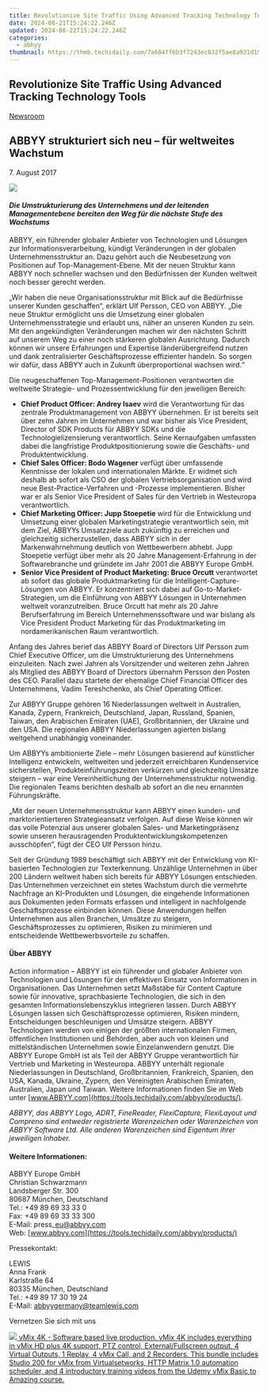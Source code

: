 ```yaml
---
title: Revolutionize Site Traffic Using Advanced Tracking Technology Tools
date: 2024-08-21T15:24:22.246Z
updated: 2024-08-22T15:24:22.246Z
categories:
  - abbyy
thumbnail: https://thmb.techidaily.com/7a684ff6b3f7243ec032f5ae8a931d190264bae1e112796613965ade353d6f1f.png
---
```


## Revolutionize Site Traffic Using Advanced Tracking Technology Tools

[Newsroom](https://tools.techidaily.com/abbyy/products/)

## ABBYY strukturiert sich neu – für weltweites Wachstum

7\. August 2017

![](https://content.abbyy.com/-/media/project/abbyy/abbyy/branchtemplates/shutterstock_1272462163_1296-x-729.jpg?h=729&iar=0&w=1296)

#### _Die Umstrukturierung des Unternehmens und der leitenden Managementebene bereiten den Weg für die nächste Stufe des Wachstums_

[](https://tools.techidaily.com/abbyy/products/)ABBYY, ein führender globaler Anbieter von Technologien und Lösungen zur Informationsverarbeitung, kündigt Veränderungen in der globalen Unternehmensstruktur an. Dazu gehört auch die Neubesetzung von Positionen auf Top-Management-Ebene. Mit der neuen Struktur kann ABBYY noch schneller wachsen und den Bedürfnissen der Kunden weltweit noch besser gerecht werden.

„Wir haben die neue Organisationsstruktur mit Blick auf die Bedürfnisse unserer Kunden geschaffen“, erklärt Ulf Persson, CEO von ABBYY. „Die neue Struktur ermöglicht uns die Umsetzung einer globalen Unternehmensstrategie und erlaubt uns, näher an unseren Kunden zu sein. Mit den angekündigten Veränderungen machen wir den nächsten Schritt auf unserem Weg zu einer noch stärkeren globalen Ausrichtung. Dadurch können wir unsere Erfahrungen und Expertise länderübergreifend nutzen und dank zentralisierter Geschäftsprozesse effizienter handeln. So sorgen wir dafür, dass ABBYY auch in Zukunft überproportional wachsen wird.“

Die neugeschaffenen Top-Management-Positionen verantworten die weltweite Strategie- und Prozessentwicklung für den jeweiligen Bereich:

* **Chief Product Officer: Andrey Isaev** wird die Verantwortung für das zentrale Produktmanagement von ABBYY übernehmen. Er ist bereits seit über zehn Jahren im Unternehmen und war bisher als Vice President, Director of SDK Products für ABBYY SDKs und die Technologielizensierung verantwortlich. Seine Kernaufgaben umfassten dabei die langfristige Produktpositionierung sowie die Geschäfts- und Produktentwicklung.
* **Chief Sales Officer: Bodo Wagener** verfügt über umfassende Kenntnisse der lokalen und internationalen Märkte. Er widmet sich deshalb ab sofort als CSO der globalen Vertriebsorganisation und wird neue Best-Practice-Verfahren und -Prozesse implementieren. Bisher war er als Senior Vice President of Sales für den Vertrieb in Westeuropa verantwortlich.
* **Chief Marketing Officer: Jupp Stoepetie** wird für die Entwicklung und Umsetzung einer globalen Marketingstrategie verantwortlich sein, mit dem Ziel, ABBYYs Umsatzziele auch zukünftig zu erreichen und gleichzeitig sicherzustellen, dass ABBYY sich in der Markenwahrnehmung deutlich von Wettbewerbern abhebt. Jupp Stoepetie verfügt über mehr als 20 Jahre Management-Erfahrung in der Softwarebranche und gründete im Jahr 2001 die ABBYY Europe GmbH.
* **Senior Vice President of Product Marketing: Bruce Orcutt** verantwortet ab sofort das globale Produktmarketing für die Intelligent-Capture-Lösungen von ABBYY. Er konzentriert sich dabei auf Go-to-Market-Strategien, um die Einführung von ABBYY Lösungen in Unternehmen weltweit voranzutreiben. Bruce Orcutt hat mehr als 20 Jahre Berufserfahrung im Bereich Unternehmenssoftware und war bislang als Vice President Product Marketing für das Produktmarketing im nordamerikanischen Raum verantwortlich.

Anfang des Jahres berief das ABBYY Board of Directors Ulf Persson zum Chief Executive Officer, um die Umstrukturierung des Unternehmens einzuleiten. Nach zwei Jahren als Vorsitzender und weiteren zehn Jahren als Mitglied des ABBYY Board of Directors übernahm Persson den Posten des CEO. Parallel dazu startete der ehemalige Chief Financial Officer des Unternehmens, Vadim Tereshchenko, als Chief Operating Officer.

Zur ABBYY Gruppe gehören 16 Niederlassungen weltweit in Australien, Kanada, Zypern, Frankreich, Deutschland, Japan, Russland, Spanien, Taiwan, den Arabischen Emiraten (UAE), Großbritannien, der Ukraine und den USA. Die regionalen ABBYY Niederlassungen agierten bislang weitgehend unabhängig voneinander.

Um ABBYYs ambitionierte Ziele – mehr Lösungen basierend auf künstlicher Intelligenz entwickeln, weltweiten und jederzeit erreichbaren Kundenservice sicherstellen, Produkteinführungszeiten verkürzen und gleichzeitig Umsätze steigern – war eine Vereinheitlichung der Unternehmensstruktur notwendig. Die regionalen Teams berichten deshalb ab sofort an die neu ernannten Führungskräfte.

„Mit der neuen Unternehmensstruktur kann ABBYY einen kunden- und marktorientierteren Strategieansatz verfolgen. Auf diese Weise können wir das volle Potenzial aus unserer globalen Sales- und Marketingpräsenz sowie unseren herausragenden Produktentwicklungskompetenzen ausschöpfen”, fügt der CEO Ulf Persson hinzu.

Seit der Gründung 1989 beschäftigt sich ABBYY mit der Entwicklung von KI-basierten Technologien zur Texterkennung. Unzählige Unternehmen in über 200 Ländern weltweit haben sich bereits für ABBYY Lösungen entschieden. Das Unternehmen verzeichnet ein stetes Wachstum durch die vermehrte Nachfrage an KI-Produkten und Lösungen, die eingehende Informationen aus Dokumenten jeden Formats erfassen und intelligent in nachfolgende Geschäftsprozesse einbinden können. Diese Anwendungen helfen Unternehmen aus allen Branchen, Umsätze zu steigern, Geschäftsprozesses zu optimieren, Risiken zu minimieren und entscheidende Wettbewerbsvorteile zu schaffen.

#### Über ABBYY 

Action information – ABBYY ist ein führender und globaler Anbieter von Technologien und Lösungen für den effektiven Einsatz von Informationen in Organisationen. Das Unternehmen setzt Maßstäbe für Content Capture sowie für innovative, sprachbasierte Technologien, die sich in den gesamten Informationslebenszyklus integrieren lassen. Durch ABBYY Lösungen lassen sich Geschäftsprozesse optimieren, Risiken mindern, Entscheidungen beschleunigen und Umsätze steigern. ABBYY Technologien werden von einigen der größten internationalen Firmen, öffentlichen Institutionen und Behörden, aber auch von kleinen und mittelständischen Unternehmen sowie Einzelanwendern genutzt. Die ABBYY Europe GmbH ist als Teil der ABBYY Gruppe verantwortlich für Vertrieb und Marketing in Westeuropa. ABBYY unterhält regionale Niederlassungen in Deutschland, Großbritannien, Frankreich, Spanien, den USA, Kanada, Ukraine, Zypern, den Vereinigten Arabischen Emiraten, Australien, Japan und Taiwan. Weitere Informationen finden Sie im Web unter [www.ABBYY.com](https://tools.techidaily.com/abbyy/products/).

_ABBYY, das ABBYY Logo, ADRT, FineReader, FlexiCapture, FlexiLayout und Compreno sind entweder registrierte Warenzeichen oder Warenzeichen von ABBYY Software Ltd. Alle anderen Warenzeichen sind Eigentum ihrer jeweiligen Inhaber._

#### Weitere Informationen:

ABBYY Europe GmbH  
Christian Schwarzmann  
Landsberger Str. 300   
80687 München, Deutschland   
Tel.: +49 89 69 33 33 0  
Fax: +49 89 69 33 33 300  
E-Mail: press\_eu@abbyy.com  
Web: [www.abbyy.com](https://tools.techidaily.com/abbyy/products/)

Pressekontakt:

LEWIS  
Anna Frank  
Karlstraße 64  
80335 München, Deutschland  
Tel.: +49 89 17 30 19 24  
E-Mail: abbyygermany@teamlewis.com

  
Vernetzen Sie sich mit uns

<ins class="adsbygoogle"
     style="display:block"
     data-ad-format="autorelaxed"
     data-ad-client="ca-pub-7571918770474297"
     data-ad-slot="1223367746"></ins>



<ins class="adsbygoogle"
     style="display:block"
     data-ad-client="ca-pub-7571918770474297"
     data-ad-slot="8358498916"
     data-ad-format="auto"
     data-full-width-responsive="true"></ins>

<!-- affiliate ads begin -->
<a href="https://secure.2checkout.com/order/checkout.php?PRODS=30901369&QTY=1&AFFILIATE=108875&CART=1"> <img src="https://secure.avangate.com/images/merchant/ce9a6fb2becc2d235e62b125e9260102/products/1_copy_vMixCallScreenshot1-large.jpg" border="0"> vMix 4K - Software based live production. vMix 4K includes everything in vMix HD plus 4K support, PTZ control, External/Fullscreen output, 4 Virtual Outputs, 1 Replay, 4 vMix Call, and 2 Recorders. 
This bundle includes Studio 200 for vMix from Virtualsetworks, HTTP Matrix 1.0 automation scheduler, and 4 introductory training videos from the Udemy vMix Basic to Amazing course. </a>
<!-- affiliate ads end -->